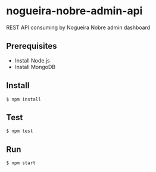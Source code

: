 # nogueira-nobre-admin-api

REST API consuming by Nogueira Nobre admin dashboard

## Prerequisites
- Install Node.js
- Install MongoDB

## Install

`$ npm install`

## Test

`$ npm test`

## Run

`$ npm start`


